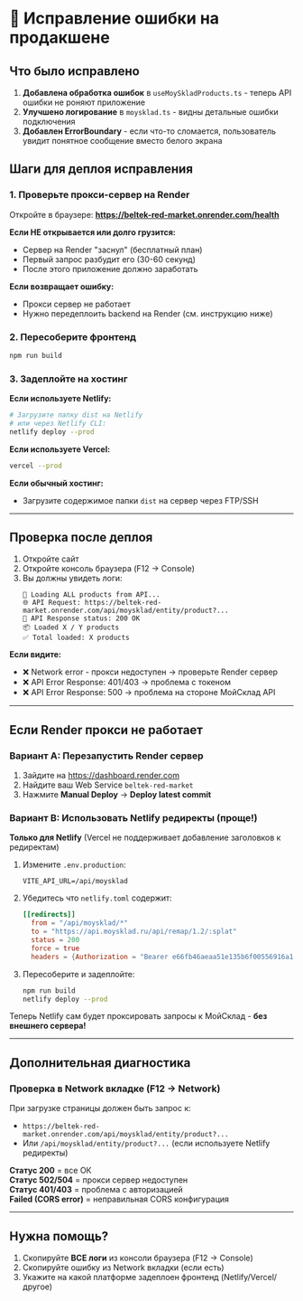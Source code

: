 # 🔧 Исправление ошибки на продакшене

## Что было исправлено

1. **Добавлена обработка ошибок** в `useMoySkladProducts.ts` - теперь API ошибки не роняют приложение
2. **Улучшено логирование** в `moysklad.ts` - видны детальные ошибки подключения
3. **Добавлен ErrorBoundary** - если что-то сломается, пользователь увидит понятное сообщение вместо белого экрана

## Шаги для деплоя исправления

### 1. Проверьте прокси-сервер на Render

Откройте в браузере: **https://beltek-red-market.onrender.com/health**

**Если НЕ открывается или долго грузится:**
- Сервер на Render "заснул" (бесплатный план)
- Первый запрос разбудит его (30-60 секунд)
- После этого приложение должно заработать

**Если возвращает ошибку:**
- Прокси сервер не работает
- Нужно передеплоить backend на Render (см. инструкцию ниже)

### 2. Пересоберите фронтенд

```bash
npm run build
```

### 3. Задеплойте на хостинг

**Если используете Netlify:**
```bash
# Загрузите папку dist на Netlify
# или через Netlify CLI:
netlify deploy --prod
```

**Если используете Vercel:**
```bash
vercel --prod
```

**Если обычный хостинг:**
- Загрузите содержимое папки `dist` на сервер через FTP/SSH

---

## Проверка после деплоя

1. Откройте сайт
2. Откройте консоль браузера (F12 → Console)
3. Вы должны увидеть логи:
   ```
   🔄 Loading ALL products from API...
   🌐 API Request: https://beltek-red-market.onrender.com/api/moysklad/entity/product?...
   📡 API Response status: 200 OK
   📦 Loaded X / Y products
   ✅ Total loaded: X products
   ```

**Если видите:**
- ❌ Network error - прокси недоступен → проверьте Render сервер
- ❌ API Error Response: 401/403 → проблема с токеном
- ❌ API Error Response: 500 → проблема на стороне МойСклад API

---

## Если Render прокси не работает

### Вариант A: Перезапустить Render сервер

1. Зайдите на https://dashboard.render.com
2. Найдите ваш Web Service `beltek-red-market`
3. Нажмите **Manual Deploy** → **Deploy latest commit**

### Вариант B: Использовать Netlify редиректы (проще!)

**Только для Netlify** (Vercel не поддерживает добавление заголовков к редиректам)

1. Измените `.env.production`:
   ```
   VITE_API_URL=/api/moysklad
   ```

2. Убедитесь что `netlify.toml` содержит:
   ```toml
   [[redirects]]
     from = "/api/moysklad/*"
     to = "https://api.moysklad.ru/api/remap/1.2/:splat"
     status = 200
     force = true
     headers = {Authorization = "Bearer e66fb46aeaa51e135b6f00556916a1ffb63c9d48"}
   ```

3. Пересоберите и задеплойте:
   ```bash
   npm run build
   netlify deploy --prod
   ```

Теперь Netlify сам будет проксировать запросы к МойСклад - **без внешнего сервера!**

---

## Дополнительная диагностика

### Проверка в Network вкладке (F12 → Network)

При загрузке страницы должен быть запрос к:
- `https://beltek-red-market.onrender.com/api/moysklad/entity/product?...`
- Или `/api/moysklad/entity/product?...` (если используете Netlify редиректы)

**Статус 200** = все ОК  
**Статус 502/504** = прокси сервер недоступен  
**Статус 401/403** = проблема с авторизацией  
**Failed (CORS error)** = неправильная CORS конфигурация  

---

## Нужна помощь?

1. Скопируйте **ВСЕ логи** из консоли браузера (F12 → Console)
2. Скопируйте ошибку из Network вкладки (если есть)
3. Укажите на какой платформе задеплоен фронтенд (Netlify/Vercel/другое)
